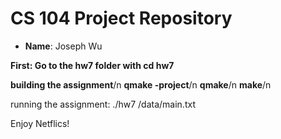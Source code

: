 # CS 104 Project Repository

- **Name**: Joseph Wu

**First: Go to the hw7 folder with cd hw7**

**building the assignment**/n
**qmake -project**/n
**qmake**/n
**make**/n

running the assignment:
./hw7 /data/main.txt

Enjoy Netflics!

